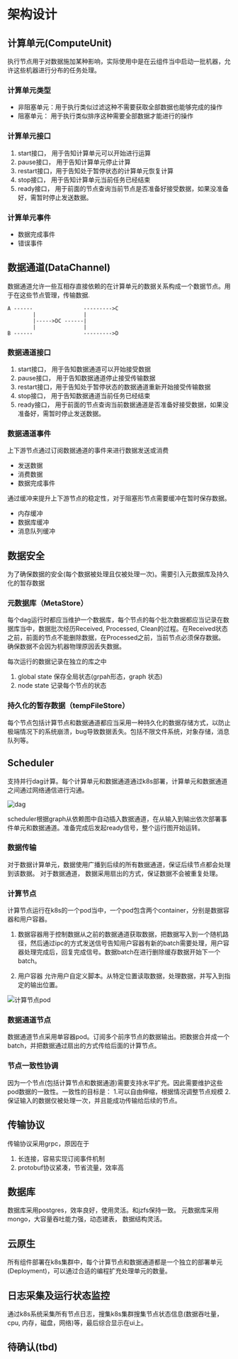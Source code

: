 # 架构设计

##  计算单元(ComputeUnit)

执行节点用于对数据施加某种影响，实际使用中是在云组件当中启动一批机器，允许这些机器进行分布的任务处理。

### 计算单元类型

* 非阻塞单元：用于执行类似过滤这种不需要获取全部数据也能够完成的操作
* 阻塞单元： 用于执行类似排序这种需要全部数据才能进行的操作

### 计算单元接口

1. start接口， 用于告知计算单元可以开始进行运算
2. pause接口， 用于告知计算单元停止计算
3. restart接口，用于告知处于暂停状态的计算单元恢复计算
4. stop接口， 用于告知计算单元当前任务已经结束
5. ready接口， 用于前面的节点查询当前节点是否准备好接受数据，如果没准备好，需暂时停止发送数据。 

### 计算单元事件

* 数据完成事件
* 错误事件

##  数据通道(DataChannel)

数据通道允许一些互相存直接依赖的在计算单元的数据关系构成一个数据节点。用于在这些节点管理，传输数据.

```
A ------                --------->C
        |               |
        |----->DC ------|
        |               |
B ------                --------->D
```

### 数据通道接口

1. start接口， 用于告知数据通道可以开始接受数据
2. pause接口， 用于告知数据通道停止接受传输数据
3. restart接口，用于告知处于暂停状态的数据通道重新开始接受传输数据
4. stop接口， 用于告知数据通道当前任务已经结束
5. ready接口， 用于前面的节点查询当前数据通道是否准备好接受数据，如果没准备好，需暂时停止发送数据。 

### 数据通道事件

上下游节点通过订阅数据通道的事件来进行数据发送或消费

* 发送数据
* 消费数据
* 数据完成事件


通过缓冲来提升上下游节点的稳定性，对于阻塞形节点需要缓冲在暂时保存数据。

* 内存缓冲
* 数据库缓冲
* 消息队列缓冲

## 数据安全

为了确保数据的安全(每个数据被处理且仅被处理一次)。需要引入元数据库及持久化的暂存数据

### 元数据库（MetaStore）

每个dag运行时都应当维护一个数据库，每个节点的每个批次数据都应当记录在数据库当中，数据批次经历Received, Processed, Clean的过程。在Received状态之前，前面的节点不能删除数据，在Processed之前，当前节点必须保存数据。确保数据不会因为机器物理原因丢失数据。

每次运行的数据记录在独立的库之中

1. global state 保存全局状态(grpah形态，graph 状态)
2. node state 记录每个节点的状态

### 持久化的暂存数据（tempFileStore）

每个节点包括计算节点和数据通道都应当采用一种持久化的数据存储方式，以防止极端情况下的系统崩溃，bug导致数据丢失。包括不限文件系统，对象存储，消息队列等。

## Scheduler

支持并行dag计算。每个计算单元和数据通道通过k8s部署，计算单元和数据通道之间通过网络通信进行沟通。

![dag](drawio/dag.png)

scheduler根据graph从依赖图中自动插入数据通道，在从输入到输出依次部署事件单元和数据通道。准备完成后发起ready信号，整个运行图开始运转。

### 数据传输

对于数据计算单元，数据使用广播到后续的所有数据通道，保证后续节点都会处理到该数据。
对于数据通道， 数据采用扇出的方式，保证数据不会被重复处理。

### 计算节点

计算节点运行在k8s的一个pod当中，一个pod包含两个container，分别是数据容器和用户容器。

1. 数据容器用于控制数据从之前的数据通道获取数据，把数据写入到一个随机路径，然后通过ipc的方式发送信号告知用户容器有新的batch需要处理，用户容器处理完成后，回复完成信号。数据batch在进行删除缓存数据开始下一个batch。

2. 用户容器 允许用户自定义脚本。从特定位置读取数据，处理数据，并写入到指定的输出位置。

![计算节点pod](./drawio/compute_unit_pod.png)

### 数据通道节点

数据通道节点采用单容器pod。订阅多个前序节点的数据输出。把数据合并成一个batch，并把数据通过扇出的方式传给后面的计算节点。

### 节点一致性协调

因为一个节点(包括计算节点和数据通道)需要支持水平扩充。因此需要维护这些pod数据的一致性。一致性的目标是：
1.可以自由伸缩，根据情况调整节点规模
2.保证输入的数据仅被处理一次，并且能成功传输给后续的节点。

## 传输协议

传输协议采用grpc，原因在于

1. 长连接，容易实现订阅事件机制
2. protobuf协议紧凑，节省流量，效率高

## 数据库

数据库采用postgres，效率良好，使用灵活。和jzfs保持一致。
元数据库采用mongo，大容量吞吐能力强，动态建表， 数据结构灵活。

## 云原生

所有组件部署在k8s集群中，每个计算节点和数据通道都是一个独立的部署单元(Deployment)，可以通过合适的编程扩充处理单元的数量。

## 日志采集及运行状态监控

通过k8s系统采集所有节点日志，搜集k8s集群搜集节点状态信息(数据吞吐量，cpu, 内存，磁盘，网络)等，最后综合显示在ui上。

## 待确认(tbd)

